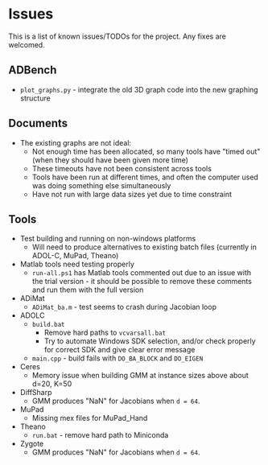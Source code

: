 # Issues

This is a list of known issues/TODOs for the project. Any fixes are welcomed.


## ADBench

- `plot_graphs.py` - integrate the old 3D graph code into the new graphing structure


## Documents

- The existing graphs are not ideal:
    - Not enough time has been allocated, so many tools have "timed out" (when they should have been given more time)
    - These timeouts have not been consistent across tools
    - Tools have been run at different times, and often the computer used was doing something else simultaneously
    - Have not run with large data sizes yet due to time constraint


## Tools

- Test building and running on non-windows platforms
    - Will need to produce alternatives to existing batch files (currently in ADOL-C, MuPad, Theano)
- Matlab tools need testing properly
    - `run-all.ps1` has Matlab tools commented out due to an issue with the trial version - it should be possible to remove these comments and run them with the full version
- ADiMat
    - `ADiMat_ba.m` - test seems to crash during Jacobian loop
- ADOLC
    - `build.bat`
        - Remove hard paths to `vcvarsall.bat`
        - Try to automate Windows SDK selection, and/or check properly for correct SDK and give clear error message
    - `main.cpp` - build fails with `DO_BA_BLOCK` and `DO_EIGEN`
- Ceres
    - Memory issue when building GMM at instance sizes above about d=20, K=50
- DiffSharp
    - GMM produces "NaN" for Jacobians when `d = 64`.
- MuPad
    - Missing mex files for MuPad_Hand
- Theano
    - `run.bat` - remove hard path to Miniconda
- Zygote
    - GMM produces "NaN" for Jacobians when `d = 64`.
